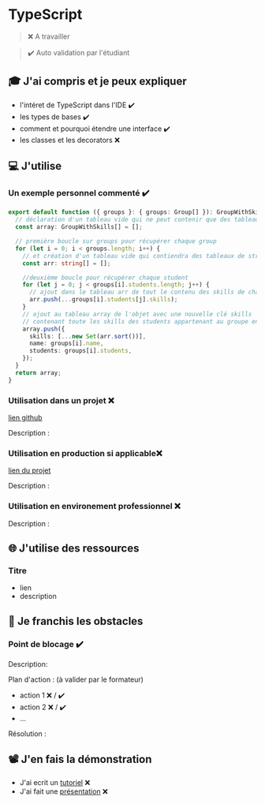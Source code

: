 # TypeScript

> ❌ A travailler

> ✔️ Auto validation par l'étudiant

## 🎓 J'ai compris et je peux expliquer

- l'intéret de TypeScript dans l'IDE ✔️
- les types de bases ✔️
- comment et pourquoi étendre une interface ✔️
- les classes et les decorators ❌

## 💻 J'utilise

### Un exemple personnel commenté ✔️

```typescript
export default function ({ groups }: { groups: Group[] }): GroupWithSkills[] {
  // déclaration d'un tableau vide qui ne peut contenir que des tableau de GroupWithSills
  const array: GroupWithSkills[] = [];

  // première boucle sur groups pour récupérer chaque group
  for (let i = 0; i < groups.length; i++) {
    // et création d'un tableau vide qui contiendra des tableaux de string
    const arr: string[] = [];

    //deuxième boucle pour récupérer chaque student
    for (let j = 0; j < groups[i].students.length; j++) {
      // ajout dans le tableau arr de tout le contenu des skills de chaque student
      arr.push(...groups[i].students[j].skills);
    }
    // ajout au tableau array de l'objet avec une nouvelle clé skills
    // contenant toute les skills des students appartenant au groupe en enlèvent les double et trier par ordre alphabétique
    array.push({
      skills: [...new Set(arr.sort())],
      name: groups[i].name,
      students: groups[i].students,
    });
  }
  return array;
}
```

### Utilisation dans un projet ❌

[lien github](...)

Description :

### Utilisation en production si applicable❌

[lien du projet](...)

Description :

### Utilisation en environement professionnel ❌

Description :

## 🌐 J'utilise des ressources

### Titre

- lien
- description

## 🚧 Je franchis les obstacles

### Point de blocage ✔️

Description:

Plan d'action : (à valider par le formateur)

- action 1 ❌ / ✔️
- action 2 ❌ / ✔️
- ...

Résolution :

## 📽️ J'en fais la démonstration

- J'ai ecrit un [tutoriel](...) ❌
- J'ai fait une [présentation](...) ❌

